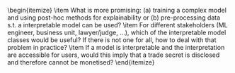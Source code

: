 \begin{itemize}
\item What is more promising: (a) training a complex model and using post-hoc methods for explainability or (b) pre-processing data s.t. a interpretable model can be used?
\item For different stakeholders (ML engineer, business unit, lawyer/judge, ...), which of the interpretable model classes would be useful? If there is not one for all, how to deal with that problem in practice?
\item If a model is interpretable and the interpretation are accessible for users, would this imply that a trade secret is disclosed and therefore cannot be monetised?
\end{itemize}

